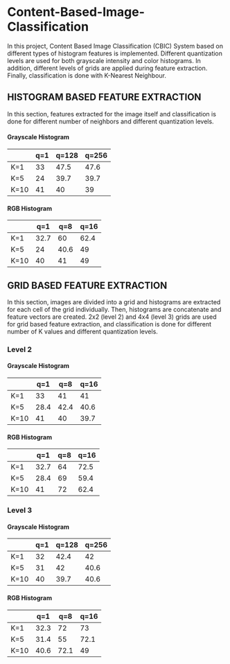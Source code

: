  # Content-Based-Image-Classification

In this project, Content Based Image Classification (CBIC) System based on different types of histogram features is implemented. Different quantization levels are used for both grayscale intensity and color histograms. In addition, different levels of grids are applied during feature extraction. Finally, classification is done with K-Nearest Neighbour.



## HISTOGRAM BASED FEATURE EXTRACTION

In this section, features extracted for the image itself and classification is done for different number of neighbors and different quantization levels.

#### Grayscale Histogram

|      | q=1  | q=128 | q=256 |
| ---- | ---- | ----- | ----- |
| K=1  | 33   | 47.5  | 47.6  |
| K=5  | 24   | 39.7  | 39.7  |
| K=10 | 41   | 40    | 39    |

#### RGB Histogram

|      | q=1  | q=8  | q=16 |
| ---- | ---- | ---- | ---- |
| K=1  | 32.7 | 60   | 62.4 |
| K=5  | 24   | 40.6 | 49   |
| K=10 | 40   | 41   | 49   |

## GRID BASED FEATURE EXTRACTION

In this section, images are divided into a grid and histograms are extracted for each cell of the grid individually. Then, histograms are concatenate and feature vectors are created. 2x2 (level 2) and 4x4 (level 3) grids are used for grid based feature extraction, and classification is done for different number of K values and different quantization levels.

### Level 2

#### Grayscale Histogram

|      | q=1  | q=8  | q=16 |
| ---- | ---- | ---- | ---- |
| K=1  | 33   | 41   | 41   |
| K=5  | 28.4 | 42.4 | 40.6 |
| K=10 | 41   | 40   | 39.7 |

#### RGB Histogram

|      | q=1  | q=8  | q=16 |
| ---- | ---- | ---- | ---- |
| K=1  | 32.7 | 64   | 72.5 |
| K=5  | 28.4 | 69   | 59.4 |
| K=10 | 41   | 72   | 62.4 |



### Level 3

#### Grayscale Histogram

|      | q=1  | q=128 | q=256 |
| ---- | ---- | ----- | ----- |
| K=1  | 32   | 42.4  | 42    |
| K=5  | 31   | 42    | 40.6  |
| K=10 | 40   | 39.7  | 40.6  |

#### RGB Histogram

|      | q=1  | q=8  | q=16 |
| ---- | ---- | ---- | ---- |
| K=1  | 32.3 | 72   | 73   |
| K=5  | 31.4 | 55   | 72.1 |
| K=10 | 40.6 | 72.1 | 49   |



### 
